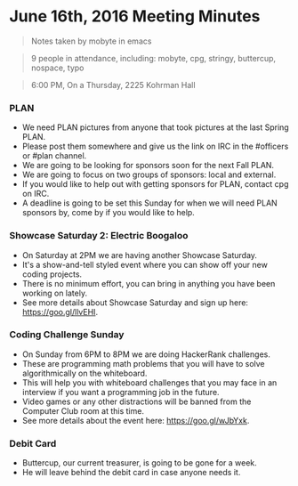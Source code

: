 # June 16th, 2016 Meeting Minutes
> Notes taken by mobyte in emacs

> 9 people in attendance, including: mobyte, cpg, stringy, buttercup, nospace, typo

> 6:00 PM, On a Thursday, 2225 Kohrman Hall

### PLAN
- We need PLAN pictures from anyone that took pictures at the last Spring PLAN.
- Please post them somewhere and give us the link on IRC in the #officers or #plan channel.
- We are going to be looking for sponsors soon for the next Fall PLAN.
- We are going to focus on two groups of sponsors: local and external.
- If you would like to help out with getting sponsors for PLAN, contact cpg on IRC.
- A deadline is going to be set this Sunday for when we will need PLAN sponsors by, come by if you would like to help.

### Showcase Saturday 2: Electric Boogaloo
- On Saturday at 2PM we are having another Showcase Saturday.
- It's a show-and-tell styled event where you can show off your new coding projects.
- There is no minimum effort, you can bring in anything you have been working on lately.
- See more details about Showcase Saturday and sign up here: https://goo.gl/llvEHI.

### Coding Challenge Sunday
- On Sunday from 6PM to 8PM we are doing HackerRank challenges.
- These are programming math problems that you will have to solve algorithmically on the whiteboard.
- This will help you with whiteboard challenges that you may face in an interview if you want a programming job in the future.
- Video games or any other distractions will be banned from the Computer Club room at this time.
- See more details about the event here: https://goo.gl/wJbYxk.

### Debit Card
- Buttercup, our current treasurer, is going to be gone for a week.
- He will leave behind the debit card in case anyone needs it.

